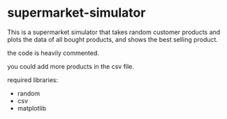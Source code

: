 # supermarket-simulator
This is a supermarket simulator that takes random customer products and plots the data of all bought products, and shows the best selling product.

the code is heavily commented.

you could add more products in the csv file.

required libraries:

- random
- csv
- matplotlib
